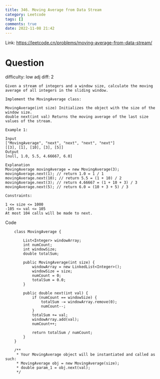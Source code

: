 ```yaml
---
title: 346. Moving Average from Data Stream
category: Leetcode
tags: []
comments: true
date: 2022-11-08 21:42
---
```




Link: https://leetcode.cn/problems/moving-average-from-data-stream/

# Question

difficulty: low
adj diff: 2

    Given a stream of integers and a window size, calculate the moving average of all integers in the sliding window.

    Implement the MovingAverage class:

    MovingAverage(int size) Initializes the object with the size of the window size.
    double next(int val) Returns the moving average of the last size values of the stream.

    Example 1:

    Input
    ["MovingAverage", "next", "next", "next", "next"]
    [[3], [1], [10], [3], [5]]
    Output
    [null, 1.0, 5.5, 4.66667, 6.0]

    Explanation
    MovingAverage movingAverage = new MovingAverage(3);
    movingAverage.next(1); // return 1.0 = 1 / 1
    movingAverage.next(10); // return 5.5 = (1 + 10) / 2
    movingAverage.next(3); // return 4.66667 = (1 + 10 + 3) / 3
    movingAverage.next(5); // return 6.0 = (10 + 3 + 5) / 3

    Constraints:

    1 <= size <= 1000
    -105 <= val <= 105
    At most 104 calls will be made to next.

Code

```
    class MovingAverage {

    	List<Integer> windowArray;
    	int numCount;
    	int windowSize;
    	double totalSum;

    	public MovingAverage(int size) {
    		windowArray = new LinkedList<Integer>();
    		windowSize = size;
    		numCount = 0;
    		totalSum = 0.0;
    	}

    	public double next(int val) {
    		if (numCount == windowSize) {
    			totalSum -= windowArray.remove(0);
    			numCount--;
    		}
    		totalSum += val;
    		windowArray.add(val);
    		numCount++;

    		return totalSum / numCount;
    	}
    }

    /**
     * Your MovingAverage object will be instantiated and called as such:
     * MovingAverage obj = new MovingAverage(size);
     * double param_1 = obj.next(val);
     */
```
